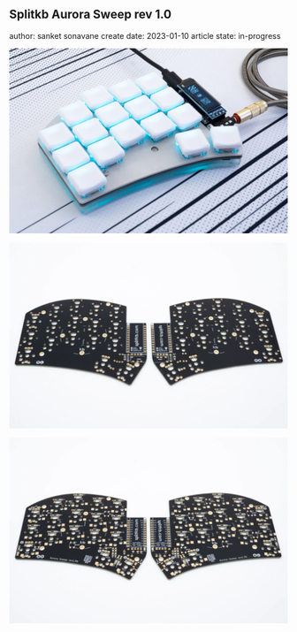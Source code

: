 ## Splitkb Aurora Sweep rev 1.0

author: sanket sonavane
create date: 2023-01-10
article state: in-progress


![](../assets/img/aurora-sweep/sweep-1.webp)

![](../assets/img/aurora-sweep/sweep-choc-1.webp)

![](../assets/img/aurora-sweep/sweep-choc-2.webp)
